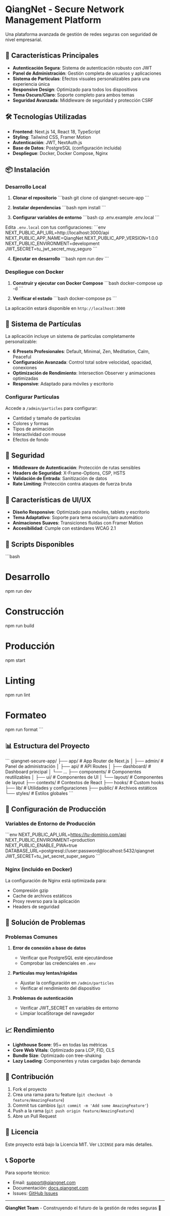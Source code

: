 # QiangNet - Secure Network Management Platform

Una plataforma avanzada de gestión de redes seguras con seguridad de nivel empresarial.

## 🚀 Características Principales

- **Autenticación Segura**: Sistema de autenticación robusto con JWT
- **Panel de Administración**: Gestión completa de usuarios y aplicaciones
- **Sistema de Partículas**: Efectos visuales personalizables para una experiencia única
- **Responsive Design**: Optimizado para todos los dispositivos
- **Tema Oscuro/Claro**: Soporte completo para ambos temas
- **Seguridad Avanzada**: Middleware de seguridad y protección CSRF

## 🛠️ Tecnologías Utilizadas

- **Frontend**: Next.js 14, React 18, TypeScript
- **Styling**: Tailwind CSS, Framer Motion
- **Autenticación**: JWT, NextAuth.js
- **Base de Datos**: PostgreSQL (configuración incluida)
- **Despliegue**: Docker, Docker Compose, Nginx

## 📦 Instalación

### Desarrollo Local

1. **Clonar el repositorio**
\`\`\`bash
git clone <repository-url>
cd qiangnet-secure-app
\`\`\`

2. **Instalar dependencias**
\`\`\`bash
npm install
\`\`\`

3. **Configurar variables de entorno**
\`\`\`bash
cp .env.example .env.local
\`\`\`

Edita `.env.local` con tus configuraciones:
\`\`\`env
NEXT_PUBLIC_API_URL=http://localhost:3000/api
NEXT_PUBLIC_APP_NAME=QiangNet
NEXT_PUBLIC_APP_VERSION=1.0.0
NEXT_PUBLIC_ENVIRONMENT=development
JWT_SECRET=tu_jwt_secret_muy_seguro
\`\`\`

4. **Ejecutar en desarrollo**
\`\`\`bash
npm run dev
\`\`\`

### Despliegue con Docker

1. **Construir y ejecutar con Docker Compose**
\`\`\`bash
docker-compose up -d
\`\`\`

2. **Verificar el estado**
\`\`\`bash
docker-compose ps
\`\`\`

La aplicación estará disponible en `http://localhost:3000`

## 🎨 Sistema de Partículas

La aplicación incluye un sistema de partículas completamente personalizable:

- **6 Presets Profesionales**: Default, Minimal, Zen, Meditation, Calm, Peaceful
- **Configuración Avanzada**: Control total sobre velocidad, opacidad, conexiones
- **Optimización de Rendimiento**: Intersection Observer y animaciones optimizadas
- **Responsive**: Adaptado para móviles y escritorio

### Configurar Partículas

Accede a `/admin/particles` para configurar:
- Cantidad y tamaño de partículas
- Colores y formas
- Tipos de animación
- Interactividad con mouse
- Efectos de fondo

## 🔐 Seguridad

- **Middleware de Autenticación**: Protección de rutas sensibles
- **Headers de Seguridad**: X-Frame-Options, CSP, HSTS
- **Validación de Entrada**: Sanitización de datos
- **Rate Limiting**: Protección contra ataques de fuerza bruta

## 📱 Características de UI/UX

- **Diseño Responsive**: Optimizado para móviles, tablets y escritorio
- **Tema Adaptativo**: Soporte para tema oscuro/claro automático
- **Animaciones Suaves**: Transiciones fluidas con Framer Motion
- **Accesibilidad**: Cumple con estándares WCAG 2.1

## 🚀 Scripts Disponibles

\`\`\`bash
# Desarrollo
npm run dev

# Construcción
npm run build

# Producción
npm start

# Linting
npm run lint

# Formateo
npm run format
\`\`\`

## 📊 Estructura del Proyecto

\`\`\`
qiangnet-secure-app/
├── app/                    # App Router de Next.js
│   ├── admin/             # Panel de administración
│   ├── api/               # API Routes
│   ├── dashboard/         # Dashboard principal
│   └── ...
├── components/            # Componentes reutilizables
│   ├── ui/               # Componentes de UI
│   └── layout/           # Componentes de layout
├── contexts/             # Contextos de React
├── hooks/                # Custom hooks
├── lib/                  # Utilidades y configuraciones
├── public/               # Archivos estáticos
└── styles/               # Estilos globales
\`\`\`

## 🔧 Configuración de Producción

### Variables de Entorno de Producción

\`\`\`env
NEXT_PUBLIC_API_URL=https://tu-dominio.com/api
NEXT_PUBLIC_ENVIRONMENT=production
NEXT_PUBLIC_ENABLE_PWA=true
DATABASE_URL=postgresql://user:password@localhost:5432/qiangnet
JWT_SECRET=tu_jwt_secret_super_seguro
\`\`\`

### Nginx (incluido en Docker)

La configuración de Nginx está optimizada para:
- Compresión gzip
- Cache de archivos estáticos
- Proxy reverso para la aplicación
- Headers de seguridad

## 🐛 Solución de Problemas

### Problemas Comunes

1. **Error de conexión a base de datos**
   - Verificar que PostgreSQL esté ejecutándose
   - Comprobar las credenciales en `.env`

2. **Partículas muy lentas/rápidas**
   - Ajustar la configuración en `/admin/particles`
   - Verificar el rendimiento del dispositivo

3. **Problemas de autenticación**
   - Verificar JWT_SECRET en variables de entorno
   - Limpiar localStorage del navegador

## 📈 Rendimiento

- **Lighthouse Score**: 95+ en todas las métricas
- **Core Web Vitals**: Optimizado para LCP, FID, CLS
- **Bundle Size**: Optimizado con tree-shaking
- **Lazy Loading**: Componentes y rutas cargadas bajo demanda

## 🤝 Contribución

1. Fork el proyecto
2. Crea una rama para tu feature (`git checkout -b feature/AmazingFeature`)
3. Commit tus cambios (`git commit -m 'Add some AmazingFeature'`)
4. Push a la rama (`git push origin feature/AmazingFeature`)
5. Abre un Pull Request

## 📄 Licencia

Este proyecto está bajo la Licencia MIT. Ver `LICENSE` para más detalles.

## 📞 Soporte

Para soporte técnico:
- Email: support@qiangnet.com
- Documentación: [docs.qiangnet.com](https://docs.qiangnet.com)
- Issues: [GitHub Issues](https://github.com/qiangnet/issues)

---

**QiangNet Team** - Construyendo el futuro de la gestión de redes seguras 🚀
